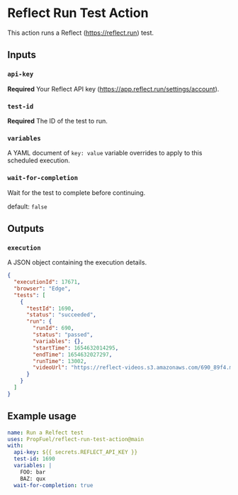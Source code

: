 # Reflect Run Test Action

This action runs a Reflect (https://reflect.run) test.

## Inputs

### `api-key`

**Required** Your Reflect API key (https://app.reflect.run/settings/account).

### `test-id`

**Required** The ID of the test to run.

### `variables`

A YAML document of `key: value` variable overrides to apply to this scheduled execution.

### `wait-for-completion`

Wait for the test to complete before continuing.

default: `false`

## Outputs

### `execution`

A JSON object containing the execution details.

```json
{
  "executionId": 17671,
  "browser": "Edge",
  "tests": [
    {
      "testId": 1690,
      "status": "succeeded",
      "run": {
        "runId": 690,
        "status": "passed",
        "variables": {},
        "startTime": 1654632014295,
        "endTime": 1654632027297,
        "runTime": 13002,
        "videoUrl": "https://reflect-videos.s3.amazonaws.com/690_89f4.mp4"
      }
    }
  ]
}
```

## Example usage

```yaml
name: Run a Relfect test
uses: PropFuel/reflect-run-test-action@main
with:
  api-key: ${{ secrets.REFLECT_API_KEY }}
  test-id: 1690
  variables: |
    FOO: bar
    BAZ: qux
  wait-for-completion: true
```
